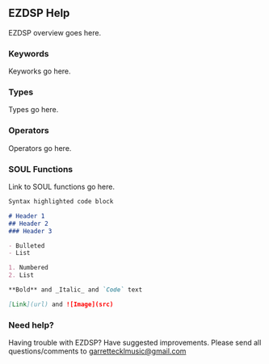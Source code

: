 ## EZDSP Help

EZDSP overview goes here.

### Keywords

Keyworks go here.

### Types

Types go here.

### Operators

Operators go here.

### SOUL Functions

Link to SOUL functions go here.

```markdown
Syntax highlighted code block

# Header 1
## Header 2
### Header 3

- Bulleted
- List

1. Numbered
2. List

**Bold** and _Italic_ and `Code` text

[Link](url) and ![Image](src)
```


### Need help?

Having trouble with EZDSP? Have suggested improvements. Please send all questions/comments to [garrettecklmusic@gmail.com](mailto:garrettecklmusic@gmail.com)

